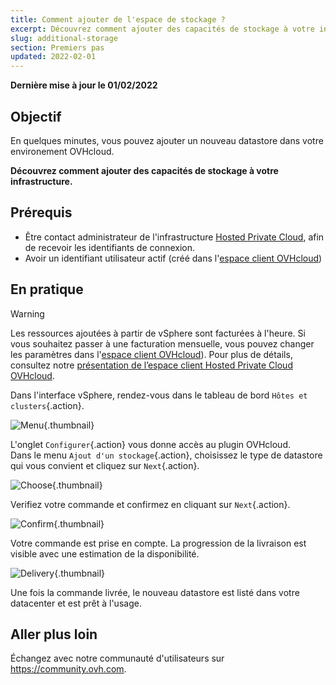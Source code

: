 ```yaml
---
title: Comment ajouter de l'espace de stockage ?
excerpt: Découvrez comment ajouter des capacités de stockage à votre infrastructure.
slug: additional-storage
section: Premiers pas
updated: 2022-02-01
---
```


**Dernière mise à jour le 01/02/2022**

## Objectif

En quelques minutes, vous pouvez ajouter un nouveau datastore dans votre environement OVHcloud.

**Découvrez comment ajouter des capacités de stockage à votre infrastructure.**

## Prérequis

- Être contact administrateur de l'infrastructure [Hosted Private Cloud](https://www.ovhcloud.com/fr/enterprise/products/hosted-private-cloud/), afin de recevoir les identifiants de connexion.
- Avoir un identifiant utilisateur actif (créé dans l'[espace client OVHcloud](https://www.ovh.com/auth/?action=gotomanager&from=https://www.ovh.com/fr/&ovhSubsidiary=fr))

## En pratique

> [!warning]
>
> Les ressources ajoutées à partir de vSphere sont facturées à l'heure. Si vous souhaitez passer à une facturation mensuelle, vous pouvez changer les paramètres dans l'[espace client OVHcloud](https://www.ovh.com/auth/?action=gotomanager&from=https://www.ovh.com/fr/&ovhSubsidiary=fr)).
> Pour plus de détails, consultez notre [présentation de l’espace client Hosted Private Cloud OVHcloud](https://docs.ovh.com/fr/private-cloud/manager-ovh-private-cloud/).
> 

Dans l'interface vSphere, rendez-vous dans le tableau de bord `Hôtes et clusters`{.action}.

![Menu](images/en01dash.png){.thumbnail}

L'onglet `Configurer`{.action} vous donne accès au plugin OVHcloud.<br>
Dans le menu `Ajout d'un stockage`{.action}, choisissez le type de datastore qui vous convient et cliquez sur `Next`{.action}.

![Choose](images/en02choose.png){.thumbnail}

Verifiez votre commande et confirmez en cliquant sur `Next`{.action}.

![Confirm](images/en03validate.png){.thumbnail}

Votre commande est prise en compte. La progression de la livraison est visible avec une estimation de la disponibilité.

![Delivery](images/en04deliver.png){.thumbnail}

Une fois la commande livrée, le nouveau datastore est listé dans votre datacenter et est prêt à l'usage.

## Aller plus loin

Échangez avec notre communauté d'utilisateurs sur <https://community.ovh.com>.
